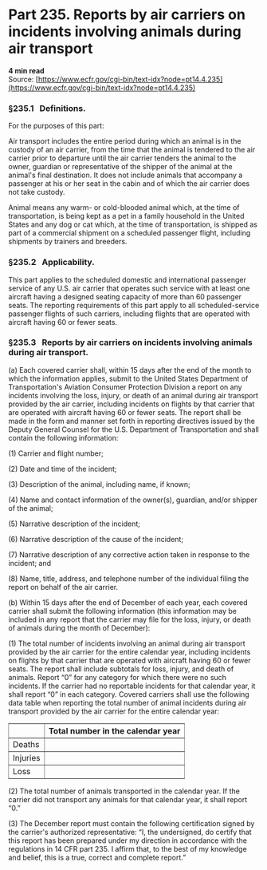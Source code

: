 # Part 235. Reports by air carriers on incidents involving animals during air transport
**4 min read**  
Source: [https://www.ecfr.gov/cgi-bin/text-idx?node=pt14.4.235](https://www.ecfr.gov/cgi-bin/text-idx?node=pt14.4.235)

### §235.1   Definitions.

For the purposes of this part:

Air transport includes the entire period during which an animal is in the custody of an air carrier, from the time that the animal is tendered to the air carrier prior to departure until the air carrier tenders the animal to the owner, guardian or representative of the shipper of the animal at the animal's final destination. It does not include animals that accompany a passenger at his or her seat in the cabin and of which the air carrier does not take custody.

Animal means any warm- or cold-blooded animal which, at the time of transportation, is being kept as a pet in a family household in the United States and any dog or cat which, at the time of transportation, is shipped as part of a commercial shipment on a scheduled passenger flight, including shipments by trainers and breeders.

### §235.2   Applicability.

This part applies to the scheduled domestic and international passenger service of any U.S. air carrier that operates such service with at least one aircraft having a designed seating capacity of more than 60 passenger seats. The reporting requirements of this part apply to all scheduled-service passenger flights of such carriers, including flights that are operated with aircraft having 60 or fewer seats.

### §235.3   Reports by air carriers on incidents involving animals during air transport.

(a) Each covered carrier shall, within 15 days after the end of the month to which the information applies, submit to the United States Department of Transportation's Aviation Consumer Protection Division a report on any incidents involving the loss, injury, or death of an animal during air transport provided by the air carrier, including incidents on flights by that carrier that are operated with aircraft having 60 or fewer seats. The report shall be made in the form and manner set forth in reporting directives issued by the Deputy General Counsel for the U.S. Department of Transportation and shall contain the following information:

(1) Carrier and flight number;

(2) Date and time of the incident;

(3) Description of the animal, including name, if known;

(4) Name and contact information of the owner(s), guardian, and/or shipper of the animal;

(5) Narrative description of the incident;

(6) Narrative description of the cause of the incident;

(7) Narrative description of any corrective action taken in response to the incident; and

(8) Name, title, address, and telephone number of the individual filing the report on behalf of the air carrier.

(b) Within 15 days after the end of December of each year, each covered carrier shall submit the following information (this information may be included in any report that the carrier may file for the loss, injury, or death of animals during the month of December):

(1) The total number of incidents involving an animal during air transport provided by the air carrier for the entire calendar year, including incidents on flights by that carrier that are operated with aircraft having 60 or fewer seats. The report shall include subtotals for loss, injury, and death of animals. Report “0” for any category for which there were no such incidents. If the carrier had no reportable incidents for that calendar year, it shall report “0” in each category. Covered carriers shall use the following data table when reporting the total number of animal incidents during air transport provided by the air carrier for the entire calendar year:

<table border="1" cellpadding="1" cellspacing="1" class="gpotbl_table" frame="void" width="100%"><tbody><tr><th class="gpotbl_colhed" scope="col">&nbsp;&nbsp;&nbsp;</th><th class="gpotbl_colhed" scope="col">Total number in the calendar year</th></tr><tr><td align="left" class="gpotbl_cell" scope="row">Deaths</td><td align="left" class="gpotbl_cell"></td></tr><tr><td align="left" class="gpotbl_cell" scope="row">Injuries</td><td align="left" class="gpotbl_cell"></td></tr><tr><td align="left" class="gpotbl_cell" scope="row">Loss</td><td align="left" class="gpotbl_cell"></td></tr></tbody></table>

(2) The total number of animals transported in the calendar year. If the carrier did not transport any animals for that calendar year, it shall report “0.”

(3) The December report must contain the following certification signed by the carrier's authorized representative: “I, the undersigned, do certify that this report has been prepared under my direction in accordance with the regulations in 14 CFR part 235. I affirm that, to the best of my knowledge and belief, this is a true, correct and complete report.”